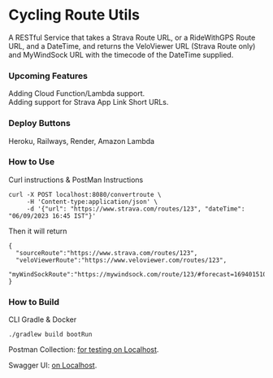 # Cycling Route Utils

A RESTful Service that takes a Strava Route URL, or a RideWithGPS Route URL, and a DateTime, and returns the VeloViewer
URL (Strava Route only) and MyWindSock URL with the timecode of the DateTime supplied.

### Upcoming Features

Adding Cloud Function/Lambda support.  
Adding support for Strava App Link Short URLs.

### Deploy Buttons

Heroku, Railways, Render, Amazon Lambda

### How to Use

Curl instructions & PostMan Instructions

    curl -X POST localhost:8080/convertroute \
         -H 'Content-type:application/json' \
         -d '{"url": "https://www.strava.com/routes/123", "dateTime": "06/09/2023 16:45 IST"}'

Then it will return

    {
      "sourceRoute":"https://www.strava.com/routes/123",
      "veloViewerRoute":"https://www.veloviewer.com/routes/123",
      "myWindSockRoute":"https://mywindsock.com/route/123/#forecast=1694015100"
    }

### How to Build

CLI Gradle & Docker

    ./gradlew build bootRun

Postman
Collection: [for testing on Localhost](https://www.postman.com/bold-moon-552911/workspace/cyclingrouteutils/collection/3947605-dfff5988-bae7-479c-9a3d-9045ce20eae1?action=share&creator=3947605).

Swagger UI: [on Localhost](http://localhost:8080/swagger-ui/index.html).